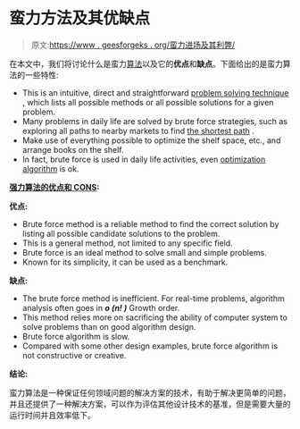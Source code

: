 # 蛮力方法及其优缺点

> 原文:[https://www . geesforgeks . org/蛮力进场及其利弊/](https://www.geeksforgeeks.org/brute-force-approach-and-its-pros-and-cons/)

在本文中，我们将讨论什么是蛮力[算法](https://www.geeksforgeeks.org/most-important-type-of-algorithms/)以及它的**优点**和**缺点**。下面给出的是蛮力算法的一些特性:

*   This is an intuitive, direct and straightforward [problem solving technique](https://www.geeksforgeeks.org/how-to-approach-a-coding-problem/) , which lists all possible methods or all possible solutions for a given problem.
*   Many problems in daily life are solved by brute force strategies, such as exploring all paths to nearby markets to find [the shortest path](https://www.geeksforgeeks.org/dijkstras-shortest-path-algorithm-greedy-algo-7/) .
*   Make use of everything possible to optimize the shelf space, etc., and arrange books on the shelf.
*   In fact, brute force is used in daily life activities, even [optimization algorithm](https://www.geeksforgeeks.org/optimization-techniques-set-1-modulus/) is ok.

**<u>强力算法的优点和 CONS</u>:**

**优点:**

*   Brute force method is a reliable method to find the correct solution by listing all possible candidate solutions to the problem.
*   This is a general method, not limited to any specific field.
*   Brute force is an ideal method to solve small and simple problems.
*   Known for its simplicity, it can be used as a benchmark.

**缺点:**

*   The brute force method is inefficient. For real-time problems, algorithm analysis often goes in ***o (n! )*** Growth order.
*   This method relies more on sacrificing the ability of computer system to solve problems than on good algorithm design.
*   Brute force algorithm is slow.
*   Compared with some other design examples, brute force algorithm is not constructive or creative.

**结论:**

蛮力算法是一种保证任何领域问题的解决方案的技术，有助于解决更简单的问题，并且还提供了一种解决方案，可以作为评估其他设计技术的基准，但是需要大量的运行时间并且效率低下。